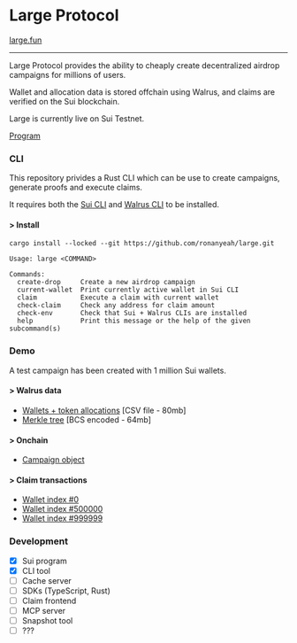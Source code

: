 # Large Protocol

[large.fun](https://large.fun/)

---

Large Protocol provides the ability to cheaply create decentralized airdrop campaigns for millions of users.

Wallet and allocation data is stored offchain using Walrus, and claims are verified on the Sui blockchain.

Large is currently live on Sui Testnet.

[Program](https://testnet.suivision.xyz/package/0x5cccbfec0ef491993f5b2aa19b98845476ad720254c2e758254e23dbe547b94d)

### CLI

This repository privides a Rust CLI which can be use to create campaigns, generate proofs and execute claims.

It requires both the [Sui CLI](https://docs.sui.io/guides/developer/getting-started/sui-install) and [Walrus CLI](https://docs.wal.app/usage/setup.html) to be installed.

#### > Install

`cargo install --locked --git https://github.com/ronanyeah/large.git`


```
Usage: large <COMMAND>

Commands:
  create-drop     Create a new airdrop campaign
  current-wallet  Print currently active wallet in Sui CLI
  claim           Execute a claim with current wallet
  check-claim     Check any address for claim amount
  check-env       Check that Sui + Walrus CLIs are installed
  help            Print this message or the help of the given subcommand(s)
```

### Demo

A test campaign has been created with 1 million Sui wallets.

#### > Walrus data
- [Wallets + token allocations](https://walruscan.com/testnet/blob/hAsa4S6oysAexymYeF555YFAzcJq5TyXeQPzeDjjhHs) [CSV file - 80mb]
- [Merkle tree](https://walruscan.com/testnet/blob/clO5fSMCMPp2Cc6D0_uAtfblm_-B8ItVqovHUAxPxzg) [BCS encoded - 64mb]

#### > Onchain

- [Campaign object](https://testnet.suivision.xyz/object/0xdda2402ee7e7a4cb0a5a68692e9dac087be029bbd7d518e189121387a12b71b1)

#### > Claim transactions

- [Wallet index #0](https://testnet.suivision.xyz/txblock/AcXJ9gPGLQLFPkvBivHaXTwjjS9AAigytWQDWb6KwRZg)
- [Wallet index #500000](https://testnet.suivision.xyz/txblock/46bxmHVsXNHLSXhLdf5ex77uXKcNuLgSeA1mBXC7gtdQ)
- [Wallet index #999999](https://testnet.suivision.xyz/txblock/9Dobttit4pWxxWs2Dj9c5JqW38WE3Btqw2L9ZfKwrshH)


### Development

- [x] Sui program
- [x] CLI tool
- [ ] Cache server
- [ ] SDKs (TypeScript, Rust)
- [ ] Claim frontend
- [ ] MCP server
- [ ] Snapshot tool
- [ ] ???